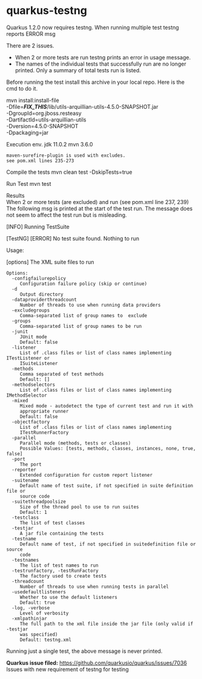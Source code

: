 # quarkus-testng
Quarkus 1.2.0 now requires testng.  When running multiple test testng reports ERROR msg

There are 2 issues.
* When 2 or more tests are run testng prints an error in usage message.
* The names of the individual tests that successfully run are no longer printed.  Only a summary of total tests run is listed.


Before running the test install this archive in your local repo.
Here is the cmd to do it.

mvn install:install-file \
   -Dfile=___FIX_THIS___/lib/utils-arquillian-utils-4.5.0-SNAPSHOT.jar \
   -DgroupId=org.jboss.resteasy \
   -DartifactId=utils-arquillian-utils \
   -Dversion=4.5.0-SNAPSHOT \
   -Dpackaging=jar 

Execution env.
    jdk 11.0.2
    mvn 3.6.0
    
    maven-surefire-plugin is used with excludes. 
    see pom.xml lines 235-273

Compile the tests
   mvn clean test -DskipTests=true

Run Test
   mvn test
  
Results   
  When 2 or more tests (are excluded) and run (see pom.xml line 237, 239)
  The following msg is printed at the start of the test run.  The
  message does not seem to affect the test run but is misleading.
  
  [INFO] Running TestSuite
  
  [TestNG] [ERROR] No test suite found. Nothing to run
  
  Usage: <main class> [options] The XML suite files to run
  
    Options:
      -configfailurepolicy
         Configuration failure policy (skip or continue)
      -d
         Output directory
      -dataproviderthreadcount
         Number of threads to use when running data providers
      -excludegroups
         Comma-separated list of group names to  exclude
      -groups
         Comma-separated list of group names to be run
      -junit
         JUnit mode
         Default: false
      -listener
         List of .class files or list of class names implementing ITestListener or
         ISuiteListener
      -methods
         Comma separated of test methods
         Default: []
      -methodselectors
         List of .class files or list of class names implementing IMethodSelector
      -mixed
         Mixed mode - autodetect the type of current test and run it with
         appropriate runner
         Default: false
      -objectfactory
         List of .class files or list of class names implementing
         ITestRunnerFactory
      -parallel
         Parallel mode (methods, tests or classes)
         Possible Values: [tests, methods, classes, instances, none, true, false]
      -port
         The port
      -reporter
         Extended configuration for custom report listener
      -suitename
         Default name of test suite, if not specified in suite definition file or
         source code
      -suitethreadpoolsize
         Size of the thread pool to use to run suites
         Default: 1
      -testclass
         The list of test classes
      -testjar
         A jar file containing the tests
      -testname
         Default name of test, if not specified in suitedefinition file or source
         code
      -testnames
         The list of test names to run
      -testrunfactory, -testRunFactory
         The factory used to create tests
      -threadcount
         Number of threads to use when running tests in parallel
      -usedefaultlisteners
         Whether to use the default listeners
         Default: true
      -log, -verbose
         Level of verbosity
      -xmlpathinjar
         The full path to the xml file inside the jar file (only valid if -testjar
         was specified)
         Default: testng.xml
  

  Running just a single test, the above message is never printed.


**Quarkus issue filed:**  https://github.com/quarkusio/quarkus/issues/7036
          Issues with new requirement of testng for testing